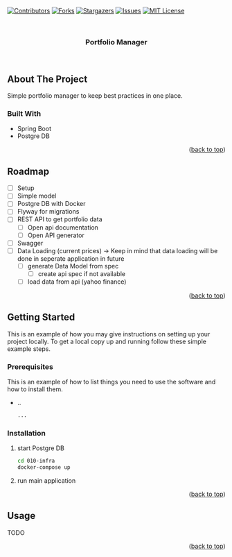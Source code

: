 [![Contributors][contributors-shield]][contributors-url]
[![Forks][forks-shield]][forks-url]
[![Stargazers][stars-shield]][stars-url]
[![Issues][issues-shield]][issues-url]
[![MIT License][license-shield]][license-url]


<!-- PROJECT LOGO -->
<br />
<h3 align="center">Portfolio Manager</h3>
<br />


<!-- ABOUT THE PROJECT -->
## About The Project

Simple portfolio manager to keep best practices in one place.


### Built With
- Spring Boot
- Postgre DB

<p align="right">(<a href="#readme-top">back to top</a>)</p>

## Roadmap

- [ ] Setup
- [ ] Simple model
- [ ] Postgre DB with Docker
- [ ] Flyway for migrations
- [ ] REST API to get portfolio data
  - [ ] Open api documentation
  - [ ] Open API generator
- [ ] Swagger
- [ ] Data Loading (current prices) -> Keep in mind that data loading will be done in seperate application in future
  - [ ] generate Data Model from spec
    - [ ] create api spec if not available
  - [ ] load data from api (yahoo finance)

<p align="right">(<a href="#readme-top">back to top</a>)</p>


<!-- GETTING STARTED -->
## Getting Started

This is an example of how you may give instructions on setting up your project locally.
To get a local copy up and running follow these simple example steps.

### Prerequisites

This is an example of how to list things you need to use the software and how to install them.
* ..
  ```sh
  ...
  ```

### Installation

1. start Postgre DB
   ```sh
   cd 010-infra
   docker-compose up
   ```
2. run main application
<p align="right">(<a href="#readme-top">back to top</a>)</p>


## Usage

TODO

<p align="right">(<a href="#readme-top">back to top</a>)</p>


<!-- MARKDOWN LINKS & IMAGES -->
<!-- https://www.markdownguide.org/basic-syntax/#reference-style-links -->
[contributors-shield]: https://img.shields.io/github/contributors/JosipFX/portfolio-manager2.svg?style=for-the-badge
[contributors-url]: https://github.com/JosipFX/portfolio-manager2/graphs/contributors
[forks-shield]: https://img.shields.io/github/forks/JosipFX/portfolio-manager2.svg?style=for-the-badge
[forks-url]: https://github.com/JosipFX/portfolio-manager2/network/members
[stars-shield]: https://img.shields.io/github/stars/JosipFX/portfolio-manager2.svg?style=for-the-badge
[stars-url]: https://github.com/github_username/repo_name/stargazers
[issues-shield]: https://img.shields.io/github/issues/JosipFX/portfolio-manager2.svg?style=for-the-badge
[issues-url]: https://github.com/JosipFX/portfolio-manager2/issues
[license-shield]: https://img.shields.io/github/license/JosipFX/portfolio-manager2.svg?style=for-the-badge
[license-url]: https://github.com/JosipFX/portfolio-manager2/blob/master/LICENSE.txt
